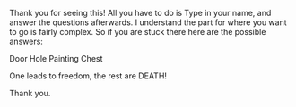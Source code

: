 Thank you for seeing this! All you have to do is Type in your name, and answer the questions afterwards. I understand the part for where you want to go is fairly complex. So if you are stuck there here are the possible answers:

Door
Hole
Painting
Chest

One leads to freedom, the rest are DEATH!

Thank you.